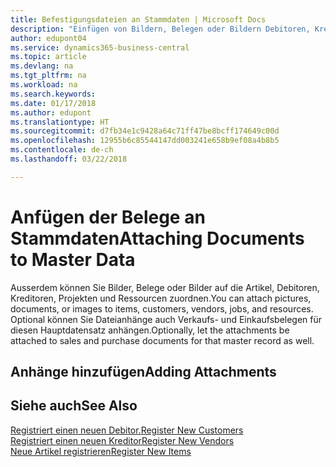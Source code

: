 ```yaml
---
title: Befestigungsdateien an Stammdaten | Microsoft Docs
description: "Einfügen von Bildern, Belegen oder Bildern Debitoren, Kreditoren und anderen Hauptdatensätzen hinzu, und lassen Sie sie mit den Rechnungen verknüpft werden."
author: edupont04
ms.service: dynamics365-business-central
ms.topic: article
ms.devlang: na
ms.tgt_pltfrm: na
ms.workload: na
ms.search.keywords: 
ms.date: 01/17/2018
ms.author: edupont
ms.translationtype: HT
ms.sourcegitcommit: d7fb34e1c9428a64c71ff47be8bcff174649c00d
ms.openlocfilehash: 12955b6c85544147dd003241e658b9ef08a4b8b5
ms.contentlocale: de-ch
ms.lasthandoff: 03/22/2018

---
```

# <a name="attaching-documents-to-master-data"></a><span data-ttu-id="3edb3-103">Anfügen der Belege an Stammdaten</span><span class="sxs-lookup"><span data-stu-id="3edb3-103">Attaching Documents to Master Data</span></span>
<span data-ttu-id="3edb3-104">Ausserdem können Sie Bilder, Belege oder Bilder auf die Artikel, Debitoren, Kreditoren, Projekten und Ressourcen zuordnen.</span><span class="sxs-lookup"><span data-stu-id="3edb3-104">You can attach pictures, documents, or images to items, customers, vendors, jobs, and resources.</span></span> <span data-ttu-id="3edb3-105">Optional können Sie Dateianhänge auch Verkaufs- und Einkaufsbelegen für diesen Hauptdatensatz anhängen.</span><span class="sxs-lookup"><span data-stu-id="3edb3-105">Optionally, let the attachments be attached to sales and purchase documents for that master record as well.</span></span>  

## <a name="adding-attachments"></a><span data-ttu-id="3edb3-106">Anhänge hinzufügen</span><span class="sxs-lookup"><span data-stu-id="3edb3-106">Adding Attachments</span></span>


## <a name="see-also"></a><span data-ttu-id="3edb3-107">Siehe auch</span><span class="sxs-lookup"><span data-stu-id="3edb3-107">See Also</span></span>
[<span data-ttu-id="3edb3-108">Registriert einen neuen Debitor.</span><span class="sxs-lookup"><span data-stu-id="3edb3-108">Register New Customers</span></span>](sales-how-register-new-customers.md)  
[<span data-ttu-id="3edb3-109">Registriert einen neuen Kreditor</span><span class="sxs-lookup"><span data-stu-id="3edb3-109">Register New Vendors</span></span>](purchasing-how-register-new-vendors.md)  
[<span data-ttu-id="3edb3-110">Neue Artikel registrieren</span><span class="sxs-lookup"><span data-stu-id="3edb3-110">Register New Items</span></span>](inventory-how-register-new-items.md)  


